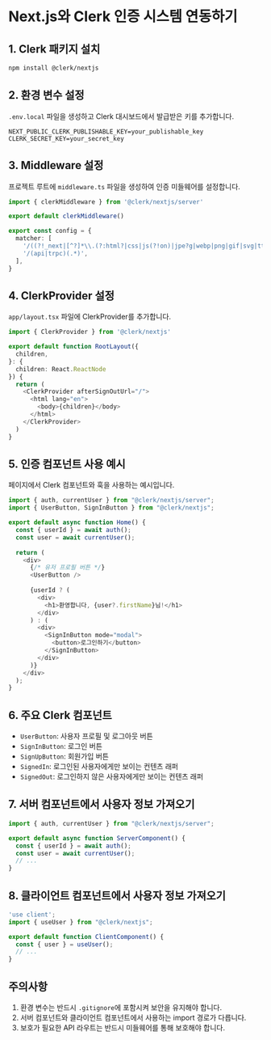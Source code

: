 # Next.js와 Clerk 인증 시스템 연동하기

## 1. Clerk 패키지 설치

  ```bash
  npm install @clerk/nextjs
  ```

## 2. 환경 변수 설정
`.env.local` 파일을 생성하고 Clerk 대시보드에서 발급받은 키를 추가합니다.

  ```env
  NEXT_PUBLIC_CLERK_PUBLISHABLE_KEY=your_publishable_key
  CLERK_SECRET_KEY=your_secret_key
  ```

## 3. Middleware 설정
프로젝트 루트에 `middleware.ts` 파일을 생성하여 인증 미들웨어를 설정합니다.

  ```typescript
  import { clerkMiddleware } from '@clerk/nextjs/server'

  export default clerkMiddleware()

  export const config = {
    matcher: [
      '/((?!_next|[^?]*\\.(?:html?|css|js(?!on)|jpe?g|webp|png|gif|svg|ttf|woff2?|ico|csv|docx?|xlsx?|zip|webmanifest)).*)',
      '/(api|trpc)(.*)',
    ],
  }
  ```

## 4. ClerkProvider 설정
`app/layout.tsx` 파일에 ClerkProvider를 추가합니다.

  ```typescript
  import { ClerkProvider } from '@clerk/nextjs'

  export default function RootLayout({
    children,
  }: {
    children: React.ReactNode
  }) {
    return (
      <ClerkProvider afterSignOutUrl="/">
        <html lang="en">
          <body>{children}</body>
        </html>
      </ClerkProvider>
    )
  }
  ```

## 5. 인증 컴포넌트 사용 예시
페이지에서 Clerk 컴포넌트와 훅을 사용하는 예시입니다.

  ```typescript
  import { auth, currentUser } from "@clerk/nextjs/server";
  import { UserButton, SignInButton } from "@clerk/nextjs";

  export default async function Home() {
    const { userId } = await auth();
    const user = await currentUser();
    
    return (
      <div>
        {/* 유저 프로필 버튼 */}
        <UserButton />
        
        {userId ? (
          <div>
            <h1>환영합니다, {user?.firstName}님!</h1>
          </div>
        ) : (
          <div>
            <SignInButton mode="modal">
              <button>로그인하기</button>
            </SignInButton>
          </div>
        )}
      </div>
    );
  }
  ```

## 6. 주요 Clerk 컴포넌트

- `UserButton`: 사용자 프로필 및 로그아웃 버튼
- `SignInButton`: 로그인 버튼
- `SignUpButton`: 회원가입 버튼
- `SignedIn`: 로그인된 사용자에게만 보이는 컨텐츠 래퍼
- `SignedOut`: 로그인하지 않은 사용자에게만 보이는 컨텐츠 래퍼

## 7. 서버 컴포넌트에서 사용자 정보 가져오기

  ```typescript
  import { auth, currentUser } from "@clerk/nextjs/server";

  export default async function ServerComponent() {
    const { userId } = await auth();
    const user = await currentUser();
    // ...
  }
  ```

## 8. 클라이언트 컴포넌트에서 사용자 정보 가져오기

  ```typescript
  'use client';
  import { useUser } from "@clerk/nextjs";

  export default function ClientComponent() {
    const { user } = useUser();
    // ...
  }
  ```

## 주의사항

1. 환경 변수는 반드시 `.gitignore`에 포함시켜 보안을 유지해야 합니다.
2. 서버 컴포넌트와 클라이언트 컴포넌트에서 사용하는 import 경로가 다릅니다.
3. 보호가 필요한 API 라우트는 반드시 미들웨어를 통해 보호해야 합니다. 